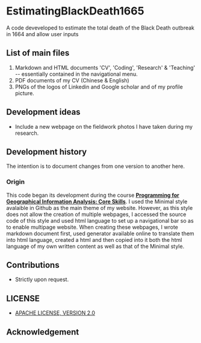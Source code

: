 # EstimatingBlackDeath1665
A code deveveloped to estimate the total death of the Black Death outbreak in 1664 and allow user inputs 

## List of main files
1. Markdown and HTML documents 'CV', 'Coding', 'Research' & 'Teaching' -- essentially contained in the navigational menu.
2. PDF documents of my CV (Chinese & English)
3. PNGs of the logos of Linkedin and Google scholar and of my profile picture. 

## Development ideas
- Include a new webpage on the fieldwork photos I have taken during my research. 


## Development history
The intention is to document changes from one version to another here.
### Origin
This code began its development during the course **[Programming for Geographical Information Analysis: Core Skills](https://www.geog.leeds.ac.uk/courses/computing/study/core-python/)**. I used the Minimal style avalaible in Github as the main theme of my website. However, as this style does not allow the creation of multiple webpages, I accessed the source code of this style and used html language to set up a navigational bar so as to enable multipage website. When creating these webpages, I wrote markdown document first, used generator available online to translate them into html language, created a html and then copied into it both the html language of my own written content as well as that of the Minimal style.

## Contributions
- Strictly upon request.

## LICENSE
- [APACHE LICENSE, VERSION 2.0](https://www.apache.org/licenses/LICENSE-2.0)

## Acknowledgement
